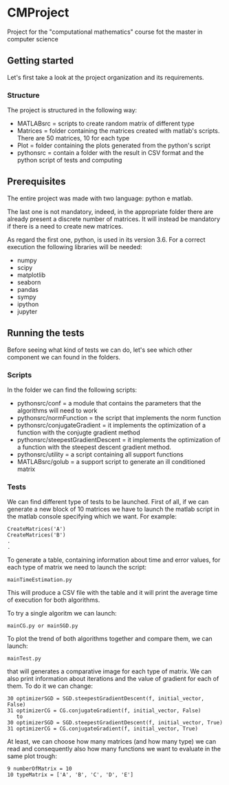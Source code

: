 # CMProject
Project for the "computational mathematics" course fot the master in computer science

## Getting started

Let's first take a look at the project organization and its requirements.

### Structure
The project is structured in the following way:
* MATLABsrc = scripts to create random matrix of different type
* Matrices =  folder containing the matrices created with matlab's scripts. There are 50 matrices, 10 for each type 
* Plot = folder containing the plots generated from the python's script 
* pythonsrc = contain a folder with the result in CSV format and the python script of tests and computing

## Prerequisites
The entire project was made with two language: python e matlab. 

The last one is not mandatory, indeed, in the appropriate folder there are already present a discrete number of matrices. It will instead be mandatory if there is a need to create new matrices.

As regard the first one, python, is used in its version 3.6. For a correct execution the following libraries will be needed:

* numpy
* scipy
* matplotlib
* seaborn
* pandas
* sympy
* ipython
* jupyter

## Running the tests

Before seeing what kind of tests we can do, let's see which other component we can found in the folders.

### Scripts
In the folder we can find the following scripts:
* pythonsrc/conf = a module that contains the parameters that the algorithms will need to work
* pythonsrc/normFunction = the script that implements the norm function
* pythonsrc/conjugateGradient = it implements the optimization of a function with the conjugte gradient method
* pythonsrc/steepestGradientDescent = it implements the optimization of a function with the steepest descent gradient method. 
* pythonsrc/utility = a script containing all support functions
* MATLABsrc/golub = a support script to generate an ill conditioned matrix

### Tests
We can find different type of tests to be launched. 
First of all, if we can generate a new block of 10 matrices we have to launch the matlab script in the matlab console specifying which we want. For example:

```
CreateMatrices('A')
CreateMatrices('B')
.
.
```

To generate a table, containing information about time and error values, for each type of matrix we need to launch the script:
```
mainTimeEstimation.py
```
This will produce a CSV file with the table and it will print the average time of execution for both algorithms.

To try a single algoritm we can launch:
```
mainCG.py or mainSGD.py
```

To plot the trend of both algorithms together and compare them, we can launch:
```
mainTest.py
```

that will generates a comparative image for each type of matrix. We can also print information about iterations and the value of gradient for each of them. To do it we can change:
```
30 optimizerSGD = SGD.steepestGradientDescent(f, initial_vector, False)
31 optimizerCG = CG.conjugateGradient(f, initial_vector, False)
   to
30 optimizerSGD = SGD.steepestGradientDescent(f, initial_vector, True)
31 optimizerCG = CG.conjugateGradient(f, initial_vector, True)         
```

At least, we can choose how many matrices (and how many type) we can read and consequently also how many functions we want to evaluate in the same plot trough:
```
9 numberOfMatrix = 10
10 typeMatrix = ['A', 'B', 'C', 'D', 'E']
```